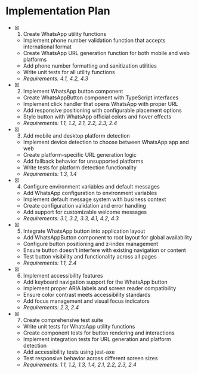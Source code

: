 # Implementation Plan

- [x] 1. Create WhatsApp utility functions




  - Implement phone number validation function that accepts international format
  - Create WhatsApp URL generation function for both mobile and web platforms
  - Add phone number formatting and sanitization utilities
  - Write unit tests for all utility functions
  - _Requirements: 4.1, 4.2, 4.3_

- [x] 2. Implement WhatsApp button component





  - Create WhatsAppButton component with TypeScript interfaces
  - Implement click handler that opens WhatsApp with proper URL
  - Add responsive positioning with configurable placement options
  - Style button with WhatsApp official colors and hover effects
  - _Requirements: 1.1, 1.2, 2.1, 2.2, 2.3, 2.4_

- [x] 3. Add mobile and desktop platform detection





  - Implement device detection to choose between WhatsApp app and web
  - Create platform-specific URL generation logic
  - Add fallback behavior for unsupported platforms
  - Write tests for platform detection functionality
  - _Requirements: 1.3, 1.4_

- [x] 4. Configure environment variables and default messages





  - Add WhatsApp configuration to environment variables
  - Implement default message system with business context
  - Create configuration validation and error handling
  - Add support for customizable welcome messages
  - _Requirements: 3.1, 3.2, 3.3, 4.1, 4.2, 4.3_

- [x] 5. Integrate WhatsApp button into application layout










  - Add WhatsAppButton component to root layout for global availability
  - Configure button positioning and z-index management
  - Ensure button doesn't interfere with existing navigation or content
  - Test button visibility and functionality across all pages
  - _Requirements: 1.1, 2.4_

- [x] 6. Implement accessibility features





  - Add keyboard navigation support for the WhatsApp button
  - Implement proper ARIA labels and screen reader compatibility
  - Ensure color contrast meets accessibility standards
  - Add focus management and visual focus indicators
  - _Requirements: 2.3, 2.4_

- [x] 7. Create comprehensive test suite





  - Write unit tests for WhatsApp utility functions
  - Create component tests for button rendering and interactions
  - Implement integration tests for URL generation and platform detection
  - Add accessibility tests using jest-axe
  - Test responsive behavior across different screen sizes
  - _Requirements: 1.1, 1.2, 1.3, 1.4, 2.1, 2.2, 2.3, 2.4_